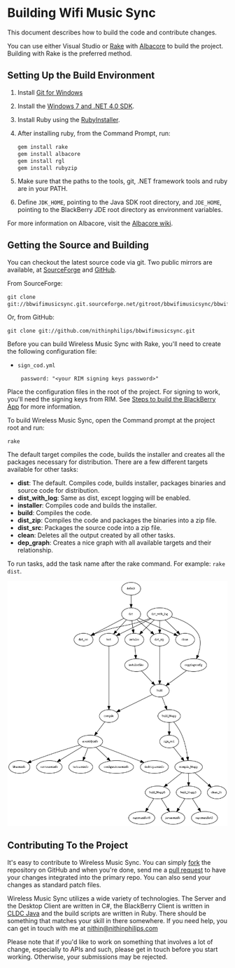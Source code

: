 Building Wifi Music Sync
========================
This document describes how to build the code and contribute changes.

You can use either Visual Studio or [Rake](http://rake.rubyforge.org/) with
[Albacore](http://albacorebuild.net/) to build the project. Building with Rake
is the preferred method.

Setting Up the Build Environment
--------------------------------
 1. Install [Git for Windows](https://code.google.com/p/msysgit/)
 2. Install the [Windows 7 and .NET 4.0
    SDK](http://msdn.microsoft.com/en-us/windows/bb980924.aspx).
 3. Install Ruby using the [RubyInstaller](http://rubyinstaller.org/).
 4. After installing ruby, from the Command Prompt, run:

        gem install rake
        gem install albacore
        gem install rgl
        gem install rubyzip

 5. Make sure that the paths to the tools, git, .NET framework tools and ruby
    are in your PATH.

 6. Define `JDK_HOME`, pointing to the Java SDK root directory, and `JDE_HOME`,
    pointing to the BlackBerry JDE root directory as environment variables.

For more information on Albacore, visit the [Albacore
wiki](https://github.com/derickbailey/Albacore/wiki/).

Getting the Source and Building
-------------------------------
You can checkout the latest source code via git. Two public mirrors are
available, at
[SourceForge](http://bbwifimusicsync.git.sourceforge.net/git/gitweb.cgi?p=bbwifimusicsync/bbwifimusicsync)
and [GitHub](https://github.com/nithinphilips/bbwifimusicsync).

From SourceForge:

    git clone git://bbwifimusicsync.git.sourceforge.net/gitroot/bbwifimusicsync/bbwifimusicsync

Or, from GitHub:

    git clone git://github.com/nithinphilips/bbwifimusicsync.git


Before you can build Wireless Music Sync with Rake, you'll need to create the
following configuration file:

 * `sign_cod.yml`

        password: "<your RIM signing keys password>"

Place the configuration files in the root of the project. For signing to work,
you'll need the signing keys from RIM.  See [Steps to build the BlackBerry
App](https://github.com/nithinphilips/bbwifimusicsync/blob/master/BlackberryClient/WifiMusicSync/README.md)
for more information.

To build Wireless Music Sync, open the Command prompt at the project root and
run:

    rake

The default target compiles the code, builds the installer and creates all the
packages necessary for distribution. There are a few different targets
available for other tasks:

 * **dist**: The default. Compiles code, builds installer, packages binaries
   and source code for distribution.
 * **dist_with\_log**: Same as dist, except logging will be enabled.
 * **installer**: Compiles code and builds the installer.
 * **build**: Compiles the code.
 * **dist_zip**: Compiles the code and packages the binaries into a zip file.
 * **dist_src**: Packages the source code into a zip file.
 * **clean**: Deletes all the output created by all other tasks.
 * **dep_graph**: Creates a nice graph with all available targets and their
   relationship.

To run tasks, add the task name after the rake command. For example:  `rake
dist`.

<img src="dep_graph.png" />

Contributing To the Project
---------------------------
It's easy to contribute to Wireless Music Sync. You can simply
[fork](http://help.github.com/fork-a-repo/) the repository on GitHub and when
you're done, send me a [pull
request](http://help.github.com/send-pull-requests/) to have your changes
integrated into the primary repo. You can also send your changes as standard
patch files.

Wireless Music Sync utilizes a wide variety of technologies. The Server and the
Desktop Client are written in C#, the BlackBerry Client is written in [CLDC
Java](http://java.sun.com/products/cldc/) and the build scripts are written in
Ruby. There should be something that matches your skill in there somewhere. If
you need help, you can get in touch with me at <nithin@nithinphilips.com>

Please note that if you'd like to work on something that involves a lot of
change, especially to APIs and such, please get in touch before you start
working. Otherwise, your submissions may be rejected.
